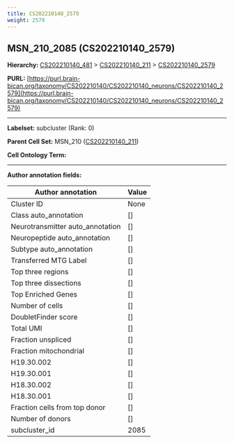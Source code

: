```yaml
---
title: CS202210140_2579
weight: 2579
---
```

## MSN_210_2085 (CS202210140_2579)
<b>Hierarchy: </b>
[CS202210140_481](../CS202210140_481) >
[CS202210140_211](../CS202210140_211) >
[CS202210140_2579](../CS202210140_2579)

**PURL:** [https://purl.brain-bican.org/taxonomy/CS202210140/CS202210140_neurons/CS202210140_2579](https://purl.brain-bican.org/taxonomy/CS202210140/CS202210140_neurons/CS202210140_2579)

---


**Labelset:** subcluster (Rank: 0)

**Parent Cell Set:** MSN_210 ([CS202210140_211](../CS202210140_211))



**Cell Ontology Term:** 

[MARKER GENES.]: #


---

[TRANSFERRED ANNOTATIONS.]: #


[AUTHOR ANNOTATION FIELDS.]: #


**Author annotation fields:**

| Author annotation | Value |
|-------------------|-------|
|Cluster ID|None|
|Class auto_annotation|[]|
|Neurotransmitter auto_annotation|[]|
|Neuropeptide auto_annotation|[]|
|Subtype auto_annotation|[]|
|Transferred MTG Label|[]|
|Top three regions|[]|
|Top three dissections|[]|
|Top Enriched Genes|[]|
|Number of cells|[]|
|DoubletFinder score|[]|
|Total UMI|[]|
|Fraction unspliced|[]|
|Fraction mitochondrial|[]|
|H19.30.002|[]|
|H19.30.001|[]|
|H18.30.002|[]|
|H18.30.001|[]|
|Fraction cells from top donor|[]|
|Number of donors|[]|
|subcluster_id|2085|
